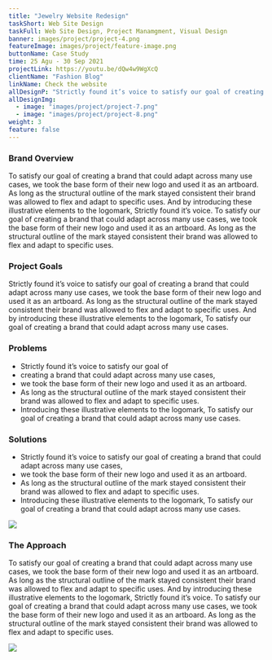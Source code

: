 ```yaml
---
title: "Jewelry Website Redesign"
taskShort: Web Site Design
taskFull: Web Site Design, Project Manamgment, Visual Design
banner: images/project/project-4.png
featureImage: images/project/feature-image.png
buttonName: Case Study
time: 25 Agu - 30 Sep 2021
projectLink: https://youtu.be/dQw4w9WgXcQ
clientName: "Fashion Blog"
linkName: Check the website
allDesignP: "Strictly found it’s voice to satisfy our goal of creating a brand that could adapt across many use cases, we took the base form of their new logo and used it as an artboard. As long as the structural outline of the mark stayed consistent their brand was allowed to flex and adapt to specific uses. And by introducing these illustrative elements to the logomark,To satisfy our goal of creating a brand that could adapt across many use cases."
allDesignImg:
  - image: "images/project/project-7.png"
  - image: "images/project/project-8.png"
weight: 3
feature: false
---
```


### Brand Overview

To satisfy our goal of creating a brand that could adapt across many use cases, we took the base form of their new logo and used it as an artboard. As long as the structural outline of the mark stayed consistent their brand was allowed to flex and adapt to specific uses. And by introducing these illustrative elements to the logomark, Strictly found it’s voice.
To satisfy our goal of creating a brand that could adapt across many use cases, we took the base form of their new logo and used it as an artboard. As long as the structural outline of the mark stayed consistent their brand was allowed to flex and adapt to specific uses.

### Project Goals

Strictly found it’s voice to satisfy our goal of creating a brand that could adapt across many use cases, we took the base form of their new logo and used it as an artboard. As long as the structural outline of the mark stayed consistent their brand was allowed to flex and adapt to specific uses. And by introducing these illustrative elements to the logomark, To satisfy our goal of creating a brand that could adapt across many use cases.

### Problems

- Strictly found it’s voice to satisfy our goal of
- creating a brand that could adapt across many use cases,
- we took the base form of their new logo and used it as an artboard.
- As long as the structural outline of the mark stayed consistent their brand was allowed to flex and adapt to specific uses.
- Introducing these illustrative elements to the logomark, To satisfy our goal of creating a brand that could adapt across many use cases.

### Solutions

- Strictly found it’s voice to satisfy our goal of creating a brand that could adapt across many use cases,
- we took the base form of their new logo and used it as an artboard.
- As long as the structural outline of the mark stayed consistent their brand was allowed to flex and adapt to specific uses.
- Introducing these illustrative elements to the logomark, To satisfy our goal of creating a brand that could adapt across many use cases.

![](/images/project/banner-1.png)

### The Approach

To satisfy our goal of creating a brand that could adapt across many use cases, we took the base form of their new logo and used it as an artboard. As long as the structural outline of the mark stayed consistent their brand was allowed to flex and adapt to specific uses. And by introducing these illustrative elements to the logomark, Strictly found it’s voice.
To satisfy our goal of creating a brand that could adapt across many use cases, we took the base form of their new logo and used it as an artboard. As long as the structural outline of the mark stayed consistent their brand was allowed to flex and adapt to specific uses.

![](/images/project/banner-2.png)
